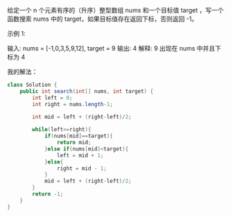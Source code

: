 给定一个 n 个元素有序的（升序）整型数组 nums 和一个目标值 target  ，写一个函数搜索 nums 中的 target，如果目标值存在返回下标，否则返回 -1。


示例 1:

输入: nums = [-1,0,3,5,9,12], target = 9
输出: 4
解释: 9 出现在 nums 中并且下标为 4



我的解法：

```java
class Solution {
    public int search(int[] nums, int target) {
        int left = 0;
        int right = nums.length-1;
        
        int mid = left + (right-left)/2;

        while(left<=right){
            if(nums[mid]==target){
                return mid;
            }else if(nums[mid]<target){
                left = mid + 1;
            }else{
                right = mid - 1;
            }
            mid = left + (right-left)/2;
        }
        return -1;
    }
}
```



